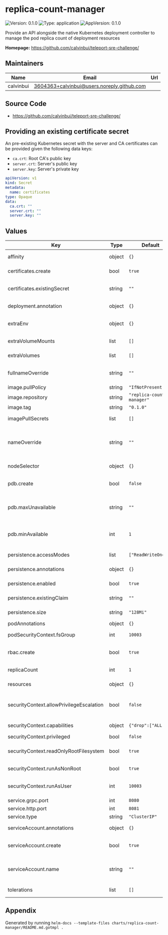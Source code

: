 # replica-count-manager

![Version: 0.1.0](https://img.shields.io/badge/Version-0.1.0-informational?style=flat-square) ![Type: application](https://img.shields.io/badge/Type-application-informational?style=flat-square) ![AppVersion: 0.1.0](https://img.shields.io/badge/AppVersion-0.1.0-informational?style=flat-square)

Provide an API alongside the native Kubernetes deployment controller to manage the pod replica count of deployment resources

**Homepage:** <https://github.com/calvinbui/teleport-sre-challenge/>

## Maintainers

| Name | Email | Url |
| ---- | ------ | --- |
| calvinbui | <3604363+calvinbui@users.noreply.github.com> |  |

## Source Code

* <https://github.com/calvinbui/teleport-sre-challenge/>

## Providing an existing certificate secret

An pre-existing Kubernetes secret with the server and CA certificates can be provided given the following data keys:

- `ca.crt`: Root CA's public key
- `server.crt`: Server's public key
- `server.key`: Server's private key

```yaml
apiVersion: v1
kind: Secret
metadata:
  name: certificates
type: Opaque
data:
  ca.crt: ""
  server.crt: ""
  server.key: ""
```

## Values

| Key | Type | Default | Description |
|-----|------|---------|-------------|
| affinity | object | `{}` | Affinity for pod assignment |
| certificates.create | bool | `true` | Create a secret containing certificates |
| certificates.existingSecret | string | `""` | Existing secret containing your own certificates |
| deployment.annotation | object | `{}` | Annotations for deployment |
| extraEnv | object | `{}` | Extra environment variables for the container |
| extraVolumeMounts | list | `[]` | Extra volume mounts to add to the container |
| extraVolumes | list | `[]` | Extra volumes to add to the container |
| fullnameOverride | string | `""` | String to fully override common.names.fullname template |
| image.pullPolicy | string | `"IfNotPresent"` | Image pull policy |
| image.repository | string | `"replica-count-manager"` | Image repository |
| image.tag | string | `"0.1.0"` | Image tag |
| imagePullSecrets | list | `[]` | Specify registry secret names as an array |
| nameOverride | string | `""` | String to partially override common.names.fullname template (will maintain the release name) |
| nodeSelector | object | `{}` | Node labels for pod assignment |
| pdb.create | bool | `false` | Enable/disable a Pod Disruption Budget creation |
| pdb.maxUnavailable | string | `""` | Maximum number/percentage of pods that may be made unavailable |
| pdb.minAvailable | int | `1` | Minimum number/percentage of pods that should remain scheduled |
| persistence.accessModes | list | `["ReadWriteOnce"]` | Persistence access modes |
| persistence.annotations | object | `{}` | PersistentVolumeClaim annotations |
| persistence.enabled | bool | `true` | Enable data persistence using PVC |
| persistence.existingClaim | string | `""` | Name of an existing PVC to use |
| persistence.size | string | `"128Mi"` | PVC Storage Request for data volume |
| podAnnotations | object | `{}` | Annotations for pods |
| podSecurityContext.fsGroup | int | `10003` | Group ID for the filesystem used by pods |
| rbac.create | bool | `true` | Create a ClusterRole and ClusterRoleBinding for the Service Account |
| replicaCount | int | `1` | Number of replicas to deploy |
| resources | object | `{}` | The resources limits and requests for the pod |
| securityContext.allowPrivilegeEscalation | bool | `false` | Switch privilegeEscalation possibility on or off for containers |
| securityContext.capabilities | object | `{"drop":["ALL"]}` | Kernel capabilities available to the container |
| securityContext.privileged | bool | `false` | Enable privileged mode |
| securityContext.readOnlyRootFilesystem | bool | `true` | mount / (root) as a readonly filesystem on containers |
| securityContext.runAsNonRoot | bool | `true` | Force the containers to run as a non root user |
| securityContext.runAsUser | int | `10003` | User ID for the service user running the containers |
| service.grpc.port | int | `8080` | gRPC port |
| service.http.port | int | `8081` | HTTP port |
| service.type | string | `"ClusterIP"` | Kubernetes service type |
| serviceAccount.annotations | object | `{}` | Annotations to add to the service account |
| serviceAccount.create | bool | `true` | Specifies whether a service account should be created |
| serviceAccount.name | string | `""` | If not set and create is true, a name is generated using the fullname template |
| tolerations | list | `[]` | Tolerations for pod assignment |

## Appendix

Generated by running `helm-docs --template-files charts/replica-count-manager/README.md.gotmpl .`
